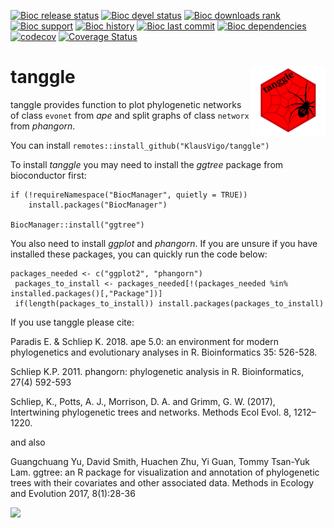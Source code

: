[![Bioc release status](http://www.bioconductor.org/shields/build/release/bioc/tanggle.svg)](https://bioconductor.org/checkResults/release/bioc-LATEST/tanggle)
[![Bioc devel status](http://www.bioconductor.org/shields/build/devel/bioc/tanggle.svg)](https://bioconductor.org/checkResults/devel/bioc-LATEST/tanggle)
[![Bioc downloads rank](https://bioconductor.org/shields/downloads/release/tanggle.svg)](http://bioconductor.org/packages/stats/bioc/tanggle/)
[![Bioc support](https://bioconductor.org/shields/posts/tanggle.svg)](https://support.bioconductor.org/tag/tanggle)
[![Bioc history](https://bioconductor.org/shields/years-in-bioc/tanggle.svg)](https://bioconductor.org/packages/release/bioc/html/tanggle.html#since)
[![Bioc last commit](https://bioconductor.org/shields/lastcommit/devel/bioc/tanggle.svg)](http://bioconductor.org/checkResults/devel/bioc-LATEST/tanggle/)
[![Bioc dependencies](https://bioconductor.org/shields/dependencies/release/tanggle.svg)](https://bioconductor.org/packages/release/bioc/html/tanggle.html#since)
[![codecov](https://codecov.io/gh/KlausVigo/tanggle/branch/master/graph/badge.svg)](https://codecov.io/gh/KlausVigo/tanggle)
[![Coverage Status](https://coveralls.io/repos/github/KlausVigo/tanggle/badge.svg?branch=master)](https://coveralls.io/github/KlausVigo/tanggle?branch=master)

# tanggle <a href='https://klausvigo.github.io/tanggle'><img src='man/figures/logo.png' align="right" height="110" /></a>


tanggle provides function to plot phylogenetic networks of class `evonet` from *ape* and split graphs of class `networx` from *phangorn*.

You can install `remotes::install_github("KlausVigo/tanggle")`

To install *tanggle* you may need to install the *ggtree* package from bioconductor first:
```
if (!requireNamespace("BiocManager", quietly = TRUE))
    install.packages("BiocManager")

BiocManager::install("ggtree")
```

You also need to install *ggplot* and *phangorn*. If you are unsure if you have installed these packages, you can quickly run the code below:
```
packages_needed <- c("ggplot2", "phangorn")
 packages_to_install <- packages_needed[!(packages_needed %in% installed.packages()[,"Package"])]
 if(length(packages_to_install)) install.packages(packages_to_install)
```

If you use tanggle please cite:

Paradis E. & Schliep K. 2018. ape 5.0: an environment for modern phylogenetics 
and evolutionary analyses in R. Bioinformatics 35: 526-528.

Schliep K.P. 2011. phangorn: phylogenetic analysis in R. Bioinformatics, 27(4) 592-593

Schliep, K., Potts, A. J., Morrison, D. A. and Grimm, G. W. (2017), Intertwining phylogenetic trees and networks. Methods Ecol Evol. 8, 1212–1220.

and also 

Guangchuang Yu, David Smith, Huachen Zhu, Yi Guan, Tommy Tsan-Yuk Lam. ggtree: an R package for visualization and annotation of phylogenetic trees with their covariates and other associated data. Methods in Ecology and Evolution 2017, 8(1):28-36


<img src="man/figures.png" align="left" width="120" />
